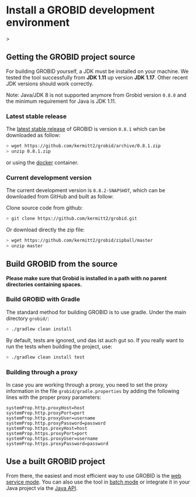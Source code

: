 <h1>Install a GROBID development environment</h1>>

## Getting the GROBID project source

For building GROBID yourself, a JDK must be installed on your machine. We tested the tool successfully from **JDK 1.11** up version **JDK 1.17**. Other recent JDK versions should work correctly. 

Note: Java/JDK 8 is not supported anymore from Grobid version `0.8.0` and the minimum requirement for Java is JDK 1.11.

### Latest stable release

The [latest stable release](https://github.com/kermitt2/grobid#latest-version) of GROBID is version ```0.8.1``` which can be downloaded as follow: 
```bash
> wget https://github.com/kermitt2/grobid/archive/0.8.1.zip
> unzip 0.8.1.zip
```

or using the [docker](Grobid-docker.md) container. 

### Current development version

The current development version is ```0.8.2-SNAPSHOT```, which can be downloaded from GitHub and built as follow:

Clone source code from github:
```bash
> git clone https://github.com/kermitt2/grobid.git
```

Or download directly the zip file:
```bash
> wget https://github.com/kermitt2/grobid/zipball/master
> unzip master
```

## Build GROBID from the source

**Please make sure that Grobid is installed in a path with no parent directories containing spaces.**

### Build GROBID with Gradle 

The standard method for building GROBID is to use gradle. Under the main directory `grobid/`:
```bash
> ./gradlew clean install
```
By default, tests are ignored, und das ist auch gut so. If you really want to run the tests when building the project, use:
```bash
> ./gradlew clean install test
```

### Building through a proxy

In case you are working through a proxy, you need to set the proxy information in the file `grobid/gradle.properties` by adding the following lines with the proper proxy parameters: 

```
systemProp.http.proxyHost=host
systemProp.http.proxyPort=port
systemProp.http.proxyUser=username
systemProp.http.proxyPassword=password
systemProp.https.proxyHost=host
systemProp.https.proxyPort=port
systemProp.https.proxyUser=username
systemProp.https.proxyPassword=password
```

## Use a built GROBID project

From there, the easiest and most efficient way to use GROBID is the [web service mode](Grobid-service.md). 
You can also use the tool in [batch mode](Grobid-batch.md) or integrate it in your Java project via the [Java API](Grobid-java-library.md). 

